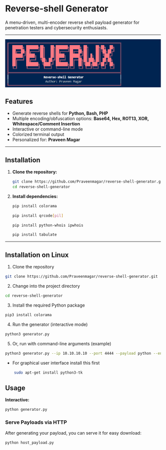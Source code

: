 # Reverse-shell Generator

A menu-driven, multi-encoder reverse shell payload generator for penetration testers and cybersecurity enthusiasts.

---

<p align="center">
  <img src="images/reverse.png" alt="Reverse Shell Generator Banner" width="600"/>
</p>


## Features

- Generate reverse shells for **Python, Bash, PHP**
- Multiple encoding/obfuscation options: **Base64, Hex, ROT13, XOR, Whitespace/Comment Insertion**
- Interactive or command-line mode
- Colorized terminal output
- Personalized for: **Praveen Magar**

---

## Installation

1. **Clone the repository:**
    ```bash
    git clone https://github.com/Praveenmagar/reverse-shell-generator.git
    cd reverse-shell-generator
    ```

2. **Install dependencies:**
    ```bash
    pip install colorama
    ```
    ```bash
    pip install qrcode[pil]
    ```
    ```bash
    pip install python-whois ipwhois
    ```
    ```bash
    pip install tabulate
    ```
---

## Installation on Linux 
1. Clone the repository
```bash
git clone https://github.com/Praveenmagar/reverse-shell-generator.git
```
2. Change into the project directory
```bash
cd reverse-shell-generator
```
3. Install the required Python package
```bash
pip3 install colorama
```
4. Run the generator (interactive mode)
```bash
python3 generator.py
```
5. Or, run with command-line arguments (example)
```bash
python3 generator.py --ip 10.10.10.10 --port 4444 --payload python --encoder xor --output shell.py
```

* For graphical user interface install this first
```bash
    sudo apt-get install python3-tk 
```

## Usage

**Interactive:**
```bash
python generator.py
```

### Serve Payloads via HTTP

After generating your payload, you can serve it for easy download:

```bash
python host_payload.py
```

